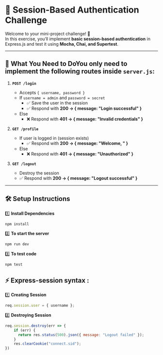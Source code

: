 # 🔐 Session-Based Authentication Challenge

Welcome to your mini-project challenge! 🚀  
In this exercise, you’ll implement **basic session-based authentication** in Express.js and test it using **Mocha, Chai, and Supertest**.

---

## 📌 What You Need to DoYou only need to **implement the following routes** inside `server.js`:

1. **`POST /login`**
   - Accepts `{ username, password }`
   - If `username = admin` and `password = secret`
     - ✅ Save the user in the session
     - ✅ Respond with **200 → { message: "Login successful" }**
   - Else
     - ❌ Respond with **401 → { message: "Invalid credentials" }**

2. **`GET /profile`**
   - If user is logged in (session exists)
     - ✅ Respond with **200 → { message: "Welcome, <username>" }**
   - Else
     - ❌ Respond with **401 → { message: "Unauthorized" }**

3. **`GET /logout`**
   - Destroy the session
   - ✅ Respond with **200 → { message: "Logout successful" }**

---

## 🛠️ Setup Instructions

1️⃣ **Install Dependencies**
```bash
npm install
```

2️⃣ **To start the server**
```bash
npm run dev
```

3️⃣ **To test code**
```bash
npm test
```


## ⚡ Express-session syntax :

1️⃣ **Creating Session**
```js
req.session.user = { username };
```

2️⃣ **Destroying Session**
```js
req.session.destroy(err => {
    if (err) {
      return res.status(500).json({ message: "Logout failed" });
    }
    res.clearCookie("connect.sid");
})
```